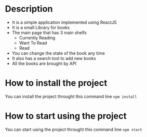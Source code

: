 # Description
   
* It is a simple application implemented using ReactJS
* It is a small Library for books
* The main page that has 3 main shelfs
    * Currently Reading
    * Want To Read
    * Read
* You can change the state of the book any time
* It also has a search tool to add new books
* All the books are brought by API

# How to install the project
  
You can install the project throught this command line `npm install` 

# How to start using the project
  
You can start using the project throught this command line `npm start` 